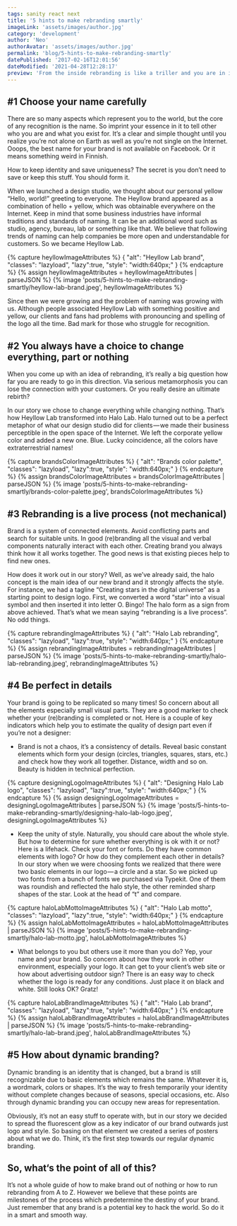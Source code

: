 ```yaml
---
tags: sanity react next
title: '5 hints to make rebranding smartly'
imageLink: 'assets/images/author.jpg'
category: 'development'
author: 'Neo'
authorAvatar: 'assets/images/author.jpg'
permalink: 'blog/5-hints-to-make-rebranding-smartly'
datePublished: '2017-02-16T12:01:56'
dateModified: '2021-04-28T12:28:17'
preview: 'From the inside rebranding is like a triller and you are in it. When updating company brand we formed a list of knowledge extracts and design principles. Hope they can help you to lower the suspense in your rebranding movie or just to take a look at the problem from within. As we were 2-in-1 in this story, a client and a design agency, we combined both points of view on the process. Our studio past through the collision of wishes, doubts and insights and here is the output.'
---
```


## #1 Choose your name carefully

There are so many aspects which represent you to the world, but the core of any recognition is the name. So imprint your essence in it to tell other who you are and what you exist for. It’s a clear and simple thought until you realize you’re not alone on Earth as well as you’re not single on the Internet. Ooops, the best name for your brand is not available on Facebook. Or it means something weird in Finnish.

How to keep identity and save uniqueness? The secret is you don’t need to save or keep this stuff. You should form it.

When we launched a design studio, we thought about our personal yellow “Hello, world!” greeting to everyone. The Heyllow brand appeared as a combination of hello + yellow, which was obtainable everywhere on the Internet. Keep in mind that some business industries have informal traditions and standards of naming. It can be an additional word such as studio, agency, bureau, lab or something like that. We believe that following trends of naming can help companies be more open and understandable for customers. So we became Heyllow Lab.

{% capture heyllowImageAttributes %}
{
"alt": "Heyllow Lab brand",
"classes": "lazyload",
"lazy":true,
"style": "width:640px;"
}
{% endcapture %}
{% assign heyllowImageAttributes = heyllowImageAttributes | parseJSON %}
{% image 'posts/5-hints-to-make-rebranding-smartly/heyllow-lab-brand.jpeg', heyllowImageAttributes %}

Since then we were growing and the problem of naming was growing with us. Although people associated Heyllow Lab with something positive and yellow, our clients and fans had problems with pronouncing and spelling of the logo all the time. Bad mark for those who struggle for recognition.

## #2 You always have a choice to change everything, part or nothing

When you come up with an idea of rebranding, it’s really a big question how far you are ready to go in this direction. Via serious metamorphosis you can lose the connection with your customers. Or you really desire an ultimate rebirth?

In our story we chose to change everything while changing nothing. That’s how Heyllow Lab transformed into Halo Lab. Halo turned out to be a perfect metaphor of what our design studio did for clients — we made their business perceptible in the open space of the Internet. We left the corporate yellow color and added a new one. Blue. Lucky coincidence, all the colors have extraterrestrial names!

{% capture brandsColorImageAttributes %}
{
"alt": "Brands color palette",
"classes": "lazyload",
"lazy":true,
"style": "width:640px;"
}
{% endcapture %}
{% assign brandsColorImageAttributes = brandsColorImageAttributes | parseJSON %}
{% image 'posts/5-hints-to-make-rebranding-smartly/brands-color-palette.jpeg', brandsColorImageAttributes %}

## #3 Rebranding is a live process (not mechanical)

Brand is a system of connected elements. Avoid conflicting parts and search for suitable units. In good (re)branding all the visual and verbal components naturally interact with each other. Creating brand you always think how it all works together. The good news is that existing pieces help to find new ones.

How does it work out in our story? Well, as we’ve already said, the halo concept is the main idea of our new brand and it strongly affects the style. For instance, we had a tagline “Creating stars in the digital universe” as a starting point to design logo. First, we converted a word “star” into a visual symbol and then inserted it into letter O. Bingo! The halo form as a sign from above achieved. That’s what we mean saying “rebranding is a live process”. No odd things.

{% capture rebrandingImageAttributes %}
{
"alt": "Halo Lab rebranding",
"classes": "lazyload",
"lazy":true,
"style": "width:640px;"
}
{% endcapture %}
{% assign rebrandingImageAttributes = rebrandingImageAttributes | parseJSON %}
{% image 'posts/5-hints-to-make-rebranding-smartly/halo-lab-rebranding.jpeg', rebrandingImageAttributes %}

## #4 Be perfect in details

Your brand is going to be replicated so many times! So concern about all the elements especially small visual parts. They are a good marker to check whether your (re)branding is completed or not. Here is a couple of key indicators which help you to estimate the quality of design part even if you’re not a designer:

- Brand is not a chaos, it’s a consistency of details. Reveal basic constant elements which form your design (circles, triangles, squares, stars, etc.) and check how they work all together. Distance, width and so on. Beauty is hidden in technical perfection.

{% capture designingLogoImageAttributes %}
{
"alt": "Designing Halo Lab logo",
"classes": "lazyload",
"lazy":true,
"style": "width:640px;"
}
{% endcapture %}
{% assign designingLogoImageAttributes = designingLogoImageAttributes | parseJSON %}
{% image 'posts/5-hints-to-make-rebranding-smartly/designing-halo-lab-logo.jpeg', designingLogoImageAttributes %}

- Keep the unity of style. Naturally, you should care about the whole style. But how to determine for sure whether everything is ok with it or not? Here is a lifehack. Check your font or fonts. Do they have common elements with logo? Or how do they complement each other in details? In our story when we were choosing fonts we realized that there were two basic elements in our logo — a circle and a star. So we picked up two fonts from a bunch of fonts we purchased via Typekit. One of them was roundish and reflected the halo style, the other reminded sharp shapes of the star. Look at the head of “t” and compare.

{% capture haloLabMottoImageAttributes %}
{
"alt": "Halo Lab motto",
"classes": "lazyload",
"lazy":true,
"style": "width:640px;"
}
{% endcapture %}
{% assign haloLabMottoImageAttributes = haloLabMottoImageAttributes | parseJSON %}
{% image 'posts/5-hints-to-make-rebranding-smartly/halo-lab-motto.jpg', haloLabMottoImageAttributes %}

- What belongs to you but others use it more than you do? Yep, your name and your brand. So concern about how they work in other environment, especially your logo. It can get to your client’s web site or how about advertising outdoor sign? There is an easy way to check whether the logo is ready for any conditions. Just place it on black and white. Still looks OK? Gratz!

{% capture haloLabBrandImageAttributes %}
{
"alt": "Halo Lab brand",
"classes": "lazyload",
"lazy":true,
"style": "width:640px;"
}
{% endcapture %}
{% assign haloLabBrandImageAttributes = haloLabBrandImageAttributes | parseJSON %}
{% image 'posts/5-hints-to-make-rebranding-smartly/halo-lab-brand.jpeg', haloLabBrandImageAttributes %}

## #5 How about dynamic branding?

Dynamic branding is an identity that is changed, but a brand is still recognizable due to basic elements which remains the same. Whatever it is, a wordmark, colors or shapes. It’s the way to fresh temporarily your identity without complete changes because of seasons, special occasions, etc. Also through dynamic branding you can occupy new areas for representation.

Obviously, it’s not an easy stuff to operate with, but in our story we decided to spread the fluorescent glow as a key indicator of our brand outwards just logo and style. So basing on that element we created a series of posters about what we do. Think, it’s the first step towards our regular dynamic branding.

## So, what‘s the point of all of this?

It’s not a whole guide of how to make brand out of nothing or how to run rebranding from A to Z. However we believe that these points are milestones of the process which predetermine the destiny of your brand. Just remember that any brand is a potential key to hack the world. So do it in a smart and smooth way.
